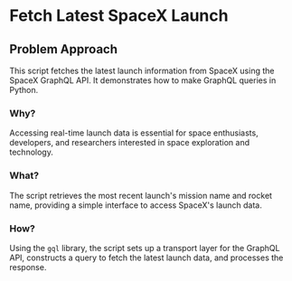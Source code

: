 # Fetch Latest SpaceX Launch

<div class="content">

## Problem Approach

This script fetches the latest launch information from SpaceX using the SpaceX GraphQL API. It demonstrates how to make GraphQL queries in Python.

### Why?

Accessing real-time launch data is essential for space enthusiasts, developers, and researchers interested in space exploration and technology.

### What?

The script retrieves the most recent launch's mission name and rocket name, providing a simple interface to access SpaceX's launch data.

### How?

Using the `gql` library, the script sets up a transport layer for the GraphQL API, constructs a query to fetch the latest launch data, and processes the response.
